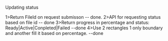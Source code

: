 Updating status

1>Return FileId on request submisson -- done.
2>API for requesting status based on file id -- done
3>Return progress in percentage and status: Ready|Active|Conpleted|Failed --done
4>Use 2 rectangles 1 only boundary and another fill it based on percentage. --done
